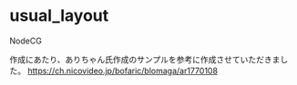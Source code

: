 # usual_layout
NodeCG

作成にあたり、ありちゃん氏作成のサンプルを参考に作成させていただきました。
https://ch.nicovideo.jp/bofaric/blomaga/ar1770108
